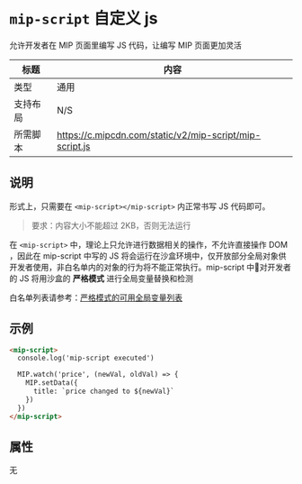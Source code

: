 # `mip-script` 自定义 js

允许开发者在 MIP 页面里编写 JS 代码，让编写 MIP 页面更加灵活

标题|内容
----|----
类型|通用
支持布局|N/S
所需脚本|https://c.mipcdn.com/static/v2/mip-script/mip-script.js

## 说明

形式上，只需要在 `<mip-script></mip-script>` 内正常书写 JS 代码即可。

> 要求：内容大小不能超过 2KB，否则无法运行


在 `<mip-script>` 中，理论上只允许进行数据相关的操作，不允许直接操作 DOM ，因此在 mip-script 中写的 JS 将会运行在沙盒环境中，仅开放部分全局对象供开发者使用，非白名单内的对象的行为将不能正常执行。mip-script 中对开发者的 JS 将用沙盒的 **严格模式** 进行全局变量替换和检测

白名单列表请参考：[严格模式的可用全局变量列表](
https://www.npmjs.com/package/mip-sandbox#%E4%B8%A5%E6%A0%BC%E6%A8%A1%E5%BC%8F%E4%B8%8B%E7%9A%84%E6%B2%99%E7%9B%92%E5%AE%89%E5%85%A8%E5%8F%98%E9%87%8F)

## 示例

```html
<mip-script>
  console.log('mip-script executed')

  MIP.watch('price', (newVal, oldVal) => {
    MIP.setData({
      title: `price changed to ${newVal}`
    })
  })
</mip-script>
```

## 属性

无
